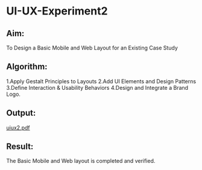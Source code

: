 # UI-UX-Experiment2

## Aim:
To Design a Basic Mobile and Web Layout for an Existing Case Study
## Algorithm:
1.Apply Gestalt Principles to Layouts 
2.Add UI Elements and Design Patterns 
3.Define Interaction & Usability Behaviors 
4.Design and Integrate a Brand Logo.
## Output:
[uiux2.pdf](https://github.com/user-attachments/files/20540956/uiux2.pdf)

## Result:
The Basic Mobile and Web layout is completed and verified.
